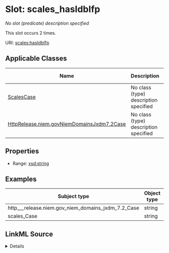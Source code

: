 

# Slot: scales_hasIdbIfp


_No slot (predicate) description specified_






This slot occurs 2 times.


URI: [scales:hasIdbIfp](http://schemas.scales-okn.org/rdf/scales#hasIdbIfp)



<!-- no inheritance hierarchy -->





## Applicable Classes

| Name | Description | Modifies Slot |
| --- | --- | --- |
| [ScalesCase](../classes/ScalesCase.md) | No class (type) description specified |  yes  |
| [HttpRelease.niem.govNiemDomainsJxdm7.2Case](../classes/HttpRelease.niem.govNiemDomainsJxdm7.2Case.md) | No class (type) description specified |  yes  |







## Properties

* Range: [xsd:string](http://www.w3.org/2001/XMLSchema#string)






## Examples

| Subject type | Object type | Example subject | Example object | Occurrences |
| --- | --- | --- | --- | --- |
| http___release.niem.gov_niem_domains_jxdm_7.2_Case | string | scales:/CaseCivil | -8 | 2 |
| scales_Case | string | scales:/CaseCivil | -8 | 2 |




## LinkML Source

<details>

```yaml
name: scales_hasIdbIfp
annotations:
  count:
    tag: count
    value: 2
description: No slot (predicate) description specified
examples:
- object:
    example_object: '-8'
    example_object_type: string
    example_predicate: scales:hasIdbIfp
    example_subject: scales:/CaseCivil
    example_subject_type: http___release.niem.gov_niem_domains_jxdm_7.2_Case
- object:
    example_object: '-8'
    example_object_type: string
    example_predicate: scales:hasIdbIfp
    example_subject: scales:/CaseCivil
    example_subject_type: scales_Case
from_schema: scales-kg
rank: 1000
slot_uri: scales:hasIdbIfp
alias: scales_hasIdbIfp
domain_of:
- http___release.niem.gov_niem_domains_jxdm_7.2_Case
- scales_Case
range: string

```
</details>